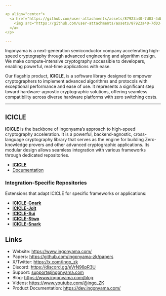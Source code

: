 ```yaml
---

<p align="center">
  <a href="https://github.com/user-attachments/assets/87923a40-7d03-4db5-b6cf-e6cc80981f7f">
    <img src="https://github.com/user-attachments/assets/87923a40-7d03-4db5-b6cf-e6cc80981f7f" alt="Ingonyama Image" width="800"/>
  </a>
</p>

---
```


Ingonyama is a next-generation semiconductor company accelerating high-speed cryptography through advanced engineering and algorithm design. We make compute-intensive cryptography accessible to developers, enabling powerful, real-time applications with ease.

Our flagship product, **ICICLE**, is a software library designed to empower cryptographers to implement advanced algorithms and protocols with exceptional performance and ease of use. It represents a significant step toward hardware-agnostic cryptographic solutions, offering seamless compatibility across diverse hardware platforms with zero switching costs.

---

## ICICLE  
**ICICLE** is the backbone of Ingonyama’s approach to high-speed cryptography acceleration. It is a powerful, backend-agnostic, cross-language cryptography library that serves as the engine for building Zero-knowledge provers and other advanced cryptographic applications. Its modular design allows seamless integration with various frameworks through dedicated repositories.

- [**ICICLE**](https://github.com/ingonyama-zk/icicle)
- [Documentation](https://dev.ingonyama.com/icicle/overview)

### Integration-Specific Repositories  
Extensions that adapt ICICLE for specific frameworks or applications:  

- [**ICICLE-Gnark**](https://github.com/ingonyama-zk/icicle-gnark)
- [**ICICLE-Jolt**](https://github.com/ingonyama-zk/icicle-jolt) 
- [**ICICLE-Sui**](https://github.com/ingonyama-zk/icicle-sui)
- [**ICICLE-Stwo**](https://github.com/ingonyama-zk/icicle-stwo)
- [**ICICLE-Snark**](https://github.com/ingonyama-zk/icicle-snark)


## Links
- Website: https://www.ingonyama.com/
- Papers: https://github.com/ingonyama-zk/papers
- X/Twitter: https://x.com/Ingo_zk
- Discord: https://discord.gg/eVrN96pR3U
- Support: support@ingonyama.com
- Blog: https://www.ingonyama.com/blog
- Videos: https://www.youtube.com/@ingo_ZK
- Product Documentation: https://dev.ingonyama.com/








